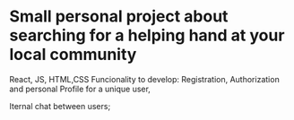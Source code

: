 # Small personal project about searching for a helping hand at your local community
React, JS, HTML,CSS
Funcionality to develop: Registration, Authorization and personal Profile for a unique user,

Iternal chat between users;

